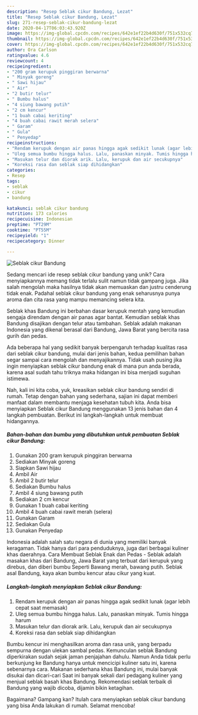 ```yaml
---
description: "Resep Seblak cikur Bandung, Lezat"
title: "Resep Seblak cikur Bandung, Lezat"
slug: 271-resep-seblak-cikur-bandung-lezat
date: 2020-04-17T06:03:43.920Z
image: https://img-global.cpcdn.com/recipes/642e1ef22b4d630f/751x532cq70/seblak-cikur-bandung-foto-resep-utama.jpg
thumbnail: https://img-global.cpcdn.com/recipes/642e1ef22b4d630f/751x532cq70/seblak-cikur-bandung-foto-resep-utama.jpg
cover: https://img-global.cpcdn.com/recipes/642e1ef22b4d630f/751x532cq70/seblak-cikur-bandung-foto-resep-utama.jpg
author: Ora Carlson
ratingvalue: 4.6
reviewcount: 4
recipeingredient:
- "200 gram kerupuk pinggiran berwarna"
- " Minyak goreng"
- " Sawi hijau"
- " Air"
- "2 butir telur"
- " Bumbu halus"
- "4 siung bawang putih"
- "2 cm kencur"
- "1 buah cabai keriting"
- "4 buah cabai rawit merah selera"
- " Garam"
- " Gula"
- " Penyedap"
recipeinstructions:
- "Rendam kerupuk dengan air panas hingga agak sedikit lunak (agar lebih cepat saat memasak)"
- "Uleg semua bumbu hingga halus. Lalu, panaskan minyak. Tumis hingga harum"
- "Masukan telur dan diorak arik. Lalu, kerupuk dan air secukupnya"
- "Koreksi rasa dan seblak siap dihidangkan"
categories:
- Resep
tags:
- seblak
- cikur
- bandung

katakunci: seblak cikur bandung 
nutrition: 173 calories
recipecuisine: Indonesian
preptime: "PT29M"
cooktime: "PT55M"
recipeyield: "1"
recipecategory: Dinner

---
```



![Seblak cikur Bandung](https://img-global.cpcdn.com/recipes/642e1ef22b4d630f/751x532cq70/seblak-cikur-bandung-foto-resep-utama.jpg)

Sedang mencari ide resep seblak cikur bandung yang unik? Cara menyiapkannya memang tidak terlalu sulit namun tidak gampang juga. Jika salah mengolah maka hasilnya tidak akan memuaskan dan justru cenderung tidak enak. Padahal seblak cikur bandung yang enak seharusnya punya aroma dan cita rasa yang mampu memancing selera kita.

Seblak khas Bandung ini berbahan dasar kerupuk mentah yang kemudian sengaja direndam dengan air panas agar bantat. Kemudian seblak khas Bandung disajikan dengan telur atau tambahan. Seblak adalah makanan Indonesia yang dikenal berasal dari Bandung, Jawa Barat yang bercita rasa gurih dan pedas.

Ada beberapa hal yang sedikit banyak berpengaruh terhadap kualitas rasa dari seblak cikur bandung, mulai dari jenis bahan, kedua pemilihan bahan segar sampai cara mengolah dan menyajikannya. Tidak usah pusing jika ingin menyiapkan seblak cikur bandung enak di mana pun anda berada, karena asal sudah tahu triknya maka hidangan ini bisa menjadi suguhan istimewa.


Nah, kali ini kita coba, yuk, kreasikan seblak cikur bandung sendiri di rumah. Tetap dengan bahan yang sederhana, sajian ini dapat memberi manfaat dalam membantu menjaga kesehatan tubuh kita. Anda bisa menyiapkan Seblak cikur Bandung menggunakan 13 jenis bahan dan 4 langkah pembuatan. Berikut ini langkah-langkah untuk membuat hidangannya.

<!--inarticleads1-->

##### Bahan-bahan dan bumbu yang dibutuhkan untuk pembuatan Seblak cikur Bandung:

1. Gunakan 200 gram kerupuk pinggiran berwarna
1. Sediakan  Minyak goreng
1. Siapkan  Sawi hijau
1. Ambil  Air
1. Ambil 2 butir telur
1. Sediakan  Bumbu halus
1. Ambil 4 siung bawang putih
1. Sediakan 2 cm kencur
1. Gunakan 1 buah cabai keriting
1. Ambil 4 buah cabai rawit merah (selera)
1. Gunakan  Garam
1. Sediakan  Gula
1. Gunakan  Penyedap


Indonesia adalah salah satu negara di dunia yang memiliki banyak keragaman. Tidak hanya dari para penduduknya, juga dari berbagai kuliner khas daerahnya. Cara Membuat Seblak Enak dan Pedas - Seblak adalah masakan khas dari Bandung, Jawa Barat yang terbuat dari kerupuk yang direbus, dan diberi bumbu Seperti Bawang merah, bawang putih. Seblak asal Bandung, kaya akan bumbu kencur atau cikur yang kuat. 

<!--inarticleads2-->

##### Langkah-langkah menyiapkan Seblak cikur Bandung:

1. Rendam kerupuk dengan air panas hingga agak sedikit lunak (agar lebih cepat saat memasak)
1. Uleg semua bumbu hingga halus. Lalu, panaskan minyak. Tumis hingga harum
1. Masukan telur dan diorak arik. Lalu, kerupuk dan air secukupnya
1. Koreksi rasa dan seblak siap dihidangkan


Bumbu kencur ini menghasilkan aroma dan rasa unik, yang berpadu sempurna dengan ulekan sambal pedas. Kemunculan seblak Bandung diperkirakan sudah sejak jaman penjajahan dahulu. Namun Anda tidak perlu berkunjung ke Bandung hanya untuk mencicipi kuliner satu ini, karena sebenarnya cara. Makanan sederhana khas Bandung ini, mulai banyak disukai dan dicari-cari Saat ini banyak sekali dari pedagang kuliner yang menjual seblak basah khas Bandung. Rekomendasi seblak terbaik di Bandung yang wajib dicoba, dijamin bikin ketagihan. 

Bagaimana? Gampang kan? Itulah cara menyiapkan seblak cikur bandung yang bisa Anda lakukan di rumah. Selamat mencoba!
